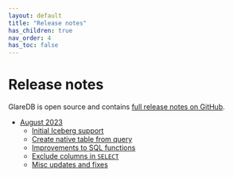 ```yaml
---
layout: default
title: "Release notes"
has_children: true
nav_order: 4
has_toc: false
---
```


# Release notes

GlareDB is open source and contains [full release notes on GitHub].

- [August 2023]
  - [Initial Iceberg support](/docs/releases/2023-august.html#initial-iceberg-support)
  - [Create native table from query](/docs/releases/2023-august.html#create-native-table-from-query)
  - [Improvements to SQL functions](/docs/releases/2023-august.html#improvements-to-sql-functions)
  - [Exclude columns in `SELECT`](/docs/releases/2023-august.html#exclude-columns-in-select)
  - [Misc updates and fixes](/docs/releases/2023-august.html#misc-updates-and-fixes)

[full release notes on GitHub]: https://github.com/GlareDB/glaredb/releases
[August 2023]: /docs/releases/2023-august.html#august-2023
